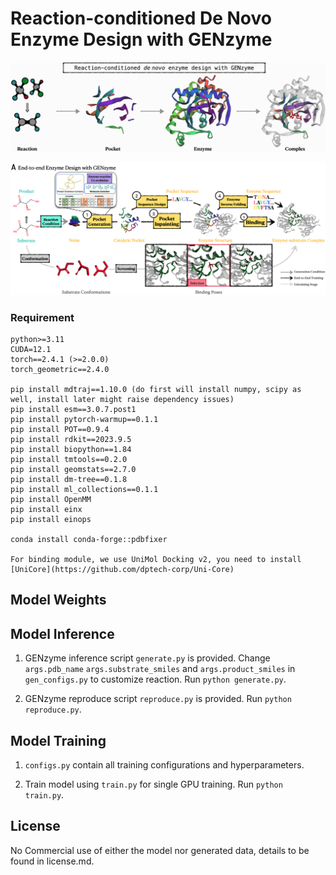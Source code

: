 # Reaction-conditioned De Novo Enzyme Design with GENzyme

![genzyme](./image/genzyme.jpg)

![workflow](./image/workflow.jpg)


### Requirement
```
python>=3.11
CUDA=12.1
torch==2.4.1 (>=2.0.0)
torch_geometric==2.4.0

pip install mdtraj==1.10.0 (do first will install numpy, scipy as well, install later might raise dependency issues)
pip install esm==3.0.7.post1
pip install pytorch-warmup==0.1.1
pip install POT==0.9.4
pip install rdkit==2023.9.5
pip install biopython==1.84
pip install tmtools==0.2.0
pip install geomstats==2.7.0
pip install dm-tree==0.1.8
pip install ml_collections==0.1.1
pip install OpenMM
pip install einx
pip install einops

conda install conda-forge::pdbfixer

For binding module, we use UniMol Docking v2, you need to install [UniCore](https://github.com/dptech-corp/Uni-Core)
```
## Model Weights

## Model Inference

1. GENzyme inference script ```generate.py``` is provided. Change ```args.pdb_name``` ```args.substrate_smiles``` and ```args.product_smiles``` in ```gen_configs.py``` to customize reaction. Run ```python generate.py```.

2. GENzyme reproduce script ```reproduce.py``` is provided. Run ```python reproduce.py```.

## Model Training

1. ```configs.py``` contain all training configurations and hyperparameters.

2. Train model using ```train.py``` for single GPU training. Run ```python train.py```.

   
## License
No Commercial use of either the model nor generated data, details to be found in license.md.
